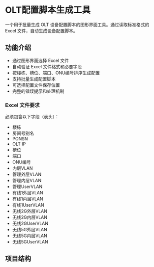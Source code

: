 # OLT配置脚本生成工具

一个用于批量生成 OLT 设备配置脚本的图形界面工具。通过读取标准格式的 Excel 文件，自动生成设备配置脚本。

## 功能介绍

- 通过图形界面选择 Excel 文件
- 自动验证 Excel 文件格式和必要字段
- 按楼栋、槽位、端口、ONU编号排序生成配置
- 支持批量生成配置脚本
- 可选择配置文件保存位置
- 完整的错误提示和处理机制

### Excel 文件要求
必须包含以下字段（表头）：
- 楼栋
- 房间号别名
- PONSN
- OLT IP
- 槽位
- 端口
- ONU编号
- 内层VLAN
- 管理外层VLAN
- 管理内层VLAN
- 管理UserVLAN
- 有线1外层VLAN
- 有线1内层VLAN
- 有线1UserVLAN
- 无线2G外层VLAN
- 无线2G内层VLAN
- 无线2GUserVLAN
- 无线5G外层VLAN
- 无线5G内层VLAN
- 无线5GUserVLAN

## 项目结构 